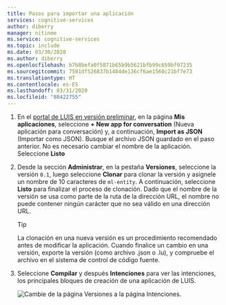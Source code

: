 ```yaml
---
title: Pasos para importar una aplicación
services: cognitive-services
author: diberry
manager: nitinme
ms.service: cognitive-services
ms.topic: include
ms.date: 03/30/2020
ms.author: diberry
ms.openlocfilehash: b7b8befa0f5871b65b9b5621bfb99c659bf07235
ms.sourcegitcommit: 7581df526837b1484de136cf6ae1560c21bf7e73
ms.translationtype: HT
ms.contentlocale: es-ES
ms.lasthandoff: 03/31/2020
ms.locfileid: "80422755"
---
```

1. En el [portal de LUIS en versión preliminar](https://preview.luis.ai), en la página **Mis aplicaciones**, seleccione **+ New app for conversation** (Nueva aplicación para conversación) y, a continuación, **Import as JSON** (Importar como JSON). Busque el archivo JSON guardado en el paso anterior. No es necesario cambiar el nombre de la aplicación. Seleccione **Listo**

1. Desde la sección **Administrar**, en la pestaña **Versiones**, seleccione la versión `0.1`, luego seleccione **Clonar** para clonar la versión y asígnele un nombre de 10 caracteres de `ml-entity`. A continuación, seleccione **Listo** para finalizar el proceso de clonación. Dado que el nombre de la versión se usa como parte de la ruta de la dirección URL, el nombre no puede contener ningún carácter que no sea válido en una dirección URL.

    > [!TIP]
    > La clonación en una nueva versión es un procedimiento recomendado antes de modificar la aplicación. Cuando finalice un cambio en una versión, exporte la versión (como archivo .json o .lu), y compruebe el archivo en el sistema de control de código fuente.

1. Seleccione **Compilar** y después **Intenciones** para ver las intenciones, los principales bloques de creación de una aplicación de LUIS.

    ![Cambie de la página Versiones a la página Intenciones.](../media/tutorial-machine-learned-entity/new-version-imported-app.png)